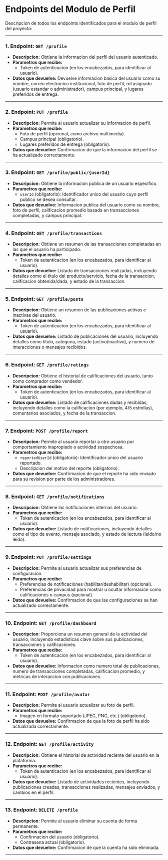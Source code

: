 # Endpoints del Modulo de Perfil

Descripcion de todos los endpoints identificados para el modulo de perfil del proyecto:

---

### 1. **Endpoint: `GET /profile`**
- **Descripcion:** Obtiene la informacion del perfil del usuario autenticado.
- **Parametros que recibe:**
  - Token de autenticacion (en los encabezados, para identificar al usuario).
- **Datos que devuelve:** Devuelve informacion basica del usuario como su nombre, correo electronico institucional, foto de perfil, rol asignado (usuario estandar o administrador), campus principal, y lugares preferidos de entrega.

---

### 2. **Endpoint: `PUT /profile`**
- **Descripcion:** Permite al usuario actualizar su informacion de perfil.
- **Parametros que recibe:**
  - Foto de perfil (opcional, como archivo multimedia).
  - Campus principal (obligatorio).
  - Lugares preferidos de entrega (obligatorio).
- **Datos que devuelve:** Confirmacion de que la informacion del perfil se ha actualizado correctamente.

---

### 3. **Endpoint: `GET /profile/public/{userId}`**
- **Descripcion:** Obtiene la informacion publica de un usuario especifico.
- **Parametros que recibe:**
  - `userId` (obligatorio): Identificador unico del usuario cuyo perfil publico se desea consultar.
- **Datos que devuelve:** Informacion publica del usuario como su nombre, foto de perfil, calificacion promedio basada en transacciones completadas, y campus principal.

---

### 4. **Endpoint: `GET /profile/transactions`**
- **Descripcion:** Obtiene un resumen de las transacciones completadas en las que el usuario ha participado.
- **Parametros que recibe:**
  - Token de autenticacion (en los encabezados, para identificar al usuario).
- **Datos que devuelve:** Listado de transacciones realizadas, incluyendo detalles como el titulo del producto/servicio, fecha de la transaccion, calificacion obtenida/dada, y estado de la transaccion.

---

### 5. **Endpoint: `GET /profile/posts`**
- **Descripcion:** Obtiene un resumen de las publicaciones activas e inactivas del usuario.
- **Parametros que recibe:**
  - Token de autenticacion (en los encabezados, para identificar al usuario).
- **Datos que devuelve:** Listado de publicaciones del usuario, incluyendo detalles como titulo, categoria, estado (activo/inactivo), y numero de interacciones o mensajes recibidos.

---

### 6. **Endpoint: `GET /profile/ratings`**
- **Descripcion:** Obtiene el historial de calificaciones del usuario, tanto como comprador como vendedor.
- **Parametros que recibe:**
  - Token de autenticacion (en los encabezados, para identificar al usuario).
- **Datos que devuelve:** Listado de calificaciones dadas y recibidas, incluyendo detalles como la calificacion (por ejemplo, 4/5 estrellas), comentarios asociados, y fecha de la transaccion.

---

### 7. **Endpoint: `POST /profile/report`**
- **Descripcion:** Permite al usuario reportar a otro usuario por comportamiento inapropiado o actividad sospechosa.
- **Parametros que recibe:**
  - `reportedUserId` (obligatorio): Identificador unico del usuario reportado.
  - Descripcion del motivo del reporte (obligatorio).
- **Datos que devuelve:** Confirmacion de que el reporte ha sido enviado para su revision por parte de los administradores.

---

### 8. **Endpoint: `GET /profile/notifications`**
- **Descripcion:** Obtiene las notificaciones internas del usuario.
- **Parametros que recibe:**
  - Token de autenticacion (en los encabezados, para identificar al usuario).
- **Datos que devuelve:** Listado de notificaciones, incluyendo detalles como el tipo de evento, mensaje asociado, y estado de lectura (leido/no leido).

---

### 9. **Endpoint: `PUT /profile/settings`**
- **Descripcion:** Permite al usuario actualizar sus preferencias de configuracion.
- **Parametros que recibe:**
  - Preferencias de notificaciones (habilitar/deshabilitar) (opcional).
  - Preferencias de privacidad para mostrar u ocultar informacion como calificaciones o campus (opcional).
- **Datos que devuelve:** Confirmacion de que las configuraciones se han actualizado correctamente.

---

### 10. **Endpoint: `GET /profile/dashboard`**
- **Descripcion:** Proporciona un resumen general de la actividad del usuario, incluyendo estadisticas clave sobre sus publicaciones, transacciones y calificaciones.
- **Parametros que recibe:**
  - Token de autenticacion (en los encabezados, para identificar al usuario).
- **Datos que devuelve:** Informacion como numero total de publicaciones, numero de transacciones completadas, calificacion promedio, y metricas de interaccion con publicaciones.

---

### 11. **Endpoint: `POST /profile/avatar`**
- **Descripcion:** Permite al usuario actualizar su foto de perfil.
- **Parametros que recibe:**
  - Imagen en formato soportado (JPEG, PNG, etc.) (obligatorio).
- **Datos que devuelve:** Confirmacion de que la foto de perfil ha sido actualizada correctamente.

---

### 12. **Endpoint: `GET /profile/activity`**
- **Descripcion:** Obtiene el historial de actividad reciente del usuario en la plataforma.
- **Parametros que recibe:** 
  - Token de autenticacion (en los encabezados, para identificar al usuario).
- **Datos que devuelve:** Listado de actividades recientes, incluyendo publicaciones creadas, transacciones realizadas, mensajes enviados, y cambios en el perfil.

---

### 13. **Endpoint: `DELETE /profile`**
- **Descripcion:** Permite al usuario eliminar su cuenta de forma permanente.
- **Parametros que recibe:**
  - Confirmacion del usuario (obligatorio).
  - Contrasena actual (obligatorio).
- **Datos que devuelve:** Confirmacion de que la cuenta ha sido eliminada.

---
